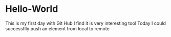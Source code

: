 # Hello-World
This is my first day with Git Hub
I find it is very interesting tool
Today I could successflly push an element from local to remote
